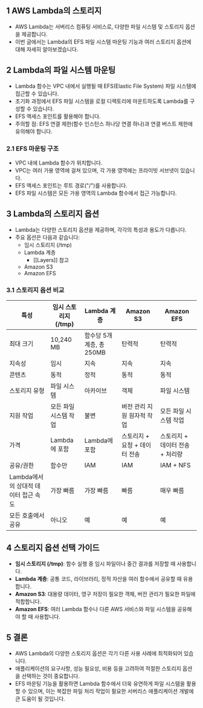 ## 1 AWS Lambda의 스토리지

- AWS Lambda는 서버리스 컴퓨팅 서비스로, 다양한 파일 시스템 및 스토리지 옵션을 제공합니다. 
- 이번 글에서는 Lambda의 EFS 파일 시스템 마운팅 기능과 여러 스토리지 옵션에 대해 자세히 알아보겠습니다.



## 2 Lambda의 파일 시스템 마운팅

- Lambda 함수는 VPC 내에서 실행될 때 EFS(Elastic File System) 파일 시스템에 접근할 수 있습니다.
- 초기화 과정에서 EFS 파일 시스템을 로컬 디렉토리에 마운트하도록 Lambda를 구성할 수 있습니다.
- EFS 액세스 포인트를 활용해야 합니다.
- 주의할 점: EFS 연결 제한(함수 인스턴스 하나당 연결 하나)과 연결 버스트 제한에 유의해야 합니다.



### 2.1 EFS 마운팅 구조

- VPC 내에 Lambda 함수가 위치합니다.
- VPC는 여러 가용 영역에 걸쳐 있으며, 각 가용 영역에는 프라이빗 서브넷이 있습니다.
- EFS 액세스 포인트는 루트 경로("/")를 사용합니다.
- EFS 파일 시스템은 모든 가용 영역의 Lambda 함수에서 접근 가능합니다.



## 3 Lambda의 스토리지 옵션

- Lambda는 다양한 스토리지 옵션을 제공하며, 각각의 특성과 용도가 다릅니다. 
- 주요 옵션은 다음과 같습니다:
	- 임시 스토리지 (/tmp)
	- Lambda 계층
		- [[Layers]] 참고
	- Amazon S3
	- Amazon EFS



### 3.1 스토리지 옵션 비교

| 특성                      | 임시 스토리지 (/tmp) | Lambda 계층          | Amazon S3          | Amazon EFS          |
| ----------------------- | -------------- | ------------------ | ------------------ | ------------------- |
| 최대 크기                   | 10,240 MB      | 함수당 5개 계층, 총 250MB | 탄력적                | 탄력적                 |
| 지속성                     | 임시             | 지속                 | 지속                 | 지속                  |
| 콘텐츠                     | 동적             | 정적                 | 동적                 | 동적                  |
| 스토리지 유형                 | 파일 시스템         | 아카이브               | 객체                 | 파일 시스템              |
| 지원 작업                   | 모든 파일 시스템 작업   | 불변                 | 버전 관리 지원 원자적 작업    | 모든 파일 시스템 작업        |
| 가격                      | Lambda에 포함     | Lambda에 포함         | 스토리지 + 요청 + 데이터 전송 | 스토리지 + 데이터 전송 + 처리량 |
| 공유/권한                   | 함수만            | IAM                | IAM                | IAM + NFS           |
| Lambda에서의 상대적 데이터 접근 속도 | 가장 빠름          | 가장 빠름              | 빠름                 | 매우 빠름               |
| 모든 호출에서 공유              | 아니오            | 예                  | 예                  | 예                   |



## 4 스토리지 옵션 선택 가이드

- **임시 스토리지 (/tmp)**: 함수 실행 중 임시 파일이나 중간 결과를 저장할 때 사용합니다.
- **Lambda 계층**: 공통 코드, 라이브러리, 정적 자산을 여러 함수에서 공유할 때 유용합니다.
- **Amazon S3**: 대용량 데이터, 영구 저장이 필요한 객체, 버전 관리가 필요한 파일에 적합합니다.
- **Amazon EFS**: 여러 Lambda 함수나 다른 AWS 서비스와 파일 시스템을 공유해야 할 때 사용합니다.



## 5 결론

- AWS Lambda의 다양한 스토리지 옵션은 각기 다른 사용 사례에 최적화되어 있습니다. 
- 애플리케이션의 요구사항, 성능 필요성, 비용 등을 고려하여 적절한 스토리지 옵션을 선택하는 것이 중요합니다. 
- EFS 마운팅 기능을 활용하면 Lambda 함수에서 더욱 유연하게 파일 시스템을 활용할 수 있으며, 이는 복잡한 파일 처리 작업이 필요한 서버리스 애플리케이션 개발에 큰 도움이 될 것입니다.